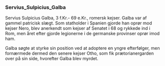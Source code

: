 ### Servius_Sulpicius_Galba


Servius Sulpicius Galba, 3 f.Kr.- 69 e.Kr., romersk kejser. Galba var af gammel patricisk slægt. Som statholder i Spanien gjorde han oprør mod kejser Nero, blev anerkendt som kejser af Senatet i 68 og rykkede ind i Rom, men året efter gjorde legionerne i de germanske provinser oprør imod ham.

Galba søgte at styrke sin position ved at adoptere en yngre efterfølger, men fornærmede dermed den senere kejser Otho, som fik prætorianergarden over på sin side, hvorefter Galba blev myrdet.